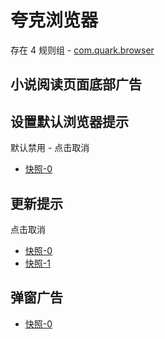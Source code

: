 # 夸克浏览器

存在 4 规则组 - [com.quark.browser](/src/apps/com.quark.browser.ts)

## 小说阅读页面底部广告

## 设置默认浏览器提示

默认禁用 - 点击取消

- [快照-0](https://i.gkd.li/import/13249469)

## 更新提示

点击取消

- [快照-0](https://i.gkd.li/import/13292512)
- [快照-1](https://i.gkd.li/import/13455360)

## 弹窗广告

- [快照-0](https://i.gkd.li/import/13292571)
